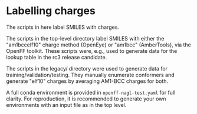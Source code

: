 # Labelling charges

The scripts in here label SMILES with charges.

The scripts in the top-level directory label SMILES with either the "am1bccelf10" charge method (OpenEye) or "am1bcc" (AmberTools), via the OpenFF toolkit. These scripts were, e.g., used to generate data for the lookup table in the rc3 release candidate. 

The scripts in the legacy/ directory were used to generate data for training/validation/testing. They manually enumerate conformers and generate "elf10" charges by averaging AM1-BCC charges for both.


A full conda environment is provided in `openff-nagl-test.yaml` for full clarity. For reproduction, it is recommended to generate your own environments with an input file as in the top level.